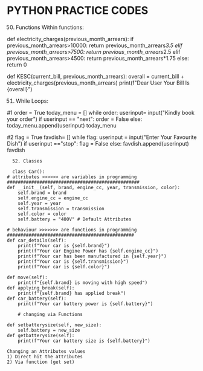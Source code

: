 # PYTHON PRACTICE CODES

50. Functions Within functions:

def electricity_charges(previous_month_arrears):
    if previous_month_arrears>10000:
        return previous_month_arrears*3.5
    elif previous_month_arrears>7500:
        return previous_month_arrears*2.5
    elif previous_month_arrears>4500:
        return previous_month_arrears*1.75
    else:
        return 0
    
def KESC(current_bill, previous_month_arrears):
    overall = current_bill + electricity_charges(previous_month_arrears)
    print(f"Dear User Your Bill Is {overall}")
    
 51. While Loops:
 
 #1 
order = True
today_menu = []
while order:
    userinput= input("Kindly book your order")
    if userinput == "next":
        order = False
    else:
        today_menu.append(userinput)
today_menu

#2
flag = True
favdish= []
while flag:
    userinput = input("Enter Your Favourite Dish")
    if userinput =="stop":
        flag = False
    else:
        favdish.append(userinput)
favdish

      52. Classes

      class Car():
    # attributes >>>>>> are variables in programming
    #################################################
    def __init__(self, brand, engine_cc, year, transmission, color):
        self.brand = brand
        self.engine_cc = engine_cc 
        self.year = year
        self.transmission = transmission
        self.color = color
        self.battery = "400V" # Default Attributes
        
    # behaviour >>>>>>> are functions in programming
    ###############################################
    def car_details(self):
        print(f"Your car is {self.brand}")
        print(f"Your car Engine Power has {self.engine_cc}")
        print(f"Your car has been manufactured in {self.year}")
        print(f"Your car is {self.transmission}")
        print(f"Your car is {self.color}")
        
    def move(self):
        print(f"{self.brand} is moving with high speed")
    def applying_break(self):
        print(f"{self.brand} has applied break")
    def car_battery(self):
        print(f"Your car battery power is {self.battery}")
        
        # changing via Functions
        
    def setbatterysize(self, new_size):
        self.battery = new_size
    def getbatterysize(self):
        print(f"Your car battery size is {self.battery}")
        
    Changing an Attributes values
    1) Direct hit the attributes
    2) Via function (get set)


    

